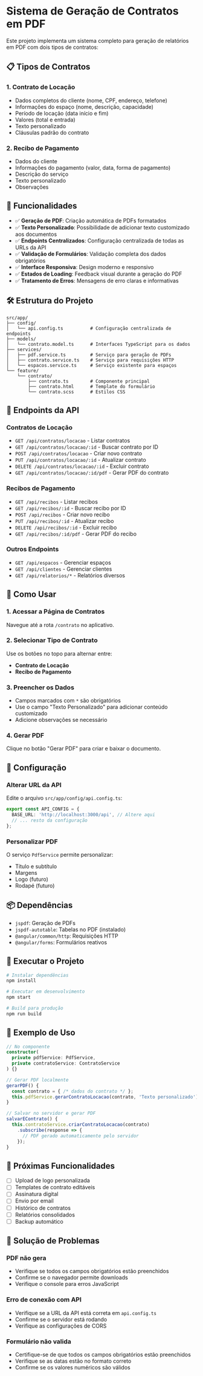 # Sistema de Geração de Contratos em PDF

Este projeto implementa um sistema completo para geração de relatórios em PDF com dois tipos de contratos:

## 📋 Tipos de Contratos

### 1. Contrato de Locação
- Dados completos do cliente (nome, CPF, endereço, telefone)
- Informações do espaço (nome, descrição, capacidade)
- Período de locação (data início e fim)
- Valores (total e entrada)
- Texto personalizado
- Cláusulas padrão do contrato

### 2. Recibo de Pagamento
- Dados do cliente
- Informações do pagamento (valor, data, forma de pagamento)
- Descrição do serviço
- Texto personalizado
- Observações

## 🚀 Funcionalidades

- ✅ **Geração de PDF**: Criação automática de PDFs formatados
- ✅ **Texto Personalizado**: Possibilidade de adicionar texto customizado aos documentos
- ✅ **Endpoints Centralizados**: Configuração centralizada de todas as URLs da API
- ✅ **Validação de Formulários**: Validação completa dos dados obrigatórios
- ✅ **Interface Responsiva**: Design moderno e responsivo
- ✅ **Estados de Loading**: Feedback visual durante a geração do PDF
- ✅ **Tratamento de Erros**: Mensagens de erro claras e informativas

## 🛠️ Estrutura do Projeto

```
src/app/
├── config/
│   └── api.config.ts          # Configuração centralizada de endpoints
├── models/
│   └── contrato.model.ts      # Interfaces TypeScript para os dados
├── services/
│   ├── pdf.service.ts         # Serviço para geração de PDFs
│   ├── contrato.service.ts    # Serviço para requisições HTTP
│   └── espacos.service.ts     # Serviço existente para espaços
└── feature/
    └── contrato/
        ├── contrato.ts        # Componente principal
        ├── contrato.html      # Template do formulário
        └── contrato.scss      # Estilos CSS
```

## 📡 Endpoints da API

### Contratos de Locação
- `GET /api/contratos/locacao` - Listar contratos
- `GET /api/contratos/locacao/:id` - Buscar contrato por ID
- `POST /api/contratos/locacao` - Criar novo contrato
- `PUT /api/contratos/locacao/:id` - Atualizar contrato
- `DELETE /api/contratos/locacao/:id` - Excluir contrato
- `GET /api/contratos/locacao/:id/pdf` - Gerar PDF do contrato

### Recibos de Pagamento
- `GET /api/recibos` - Listar recibos
- `GET /api/recibos/:id` - Buscar recibo por ID
- `POST /api/recibos` - Criar novo recibo
- `PUT /api/recibos/:id` - Atualizar recibo
- `DELETE /api/recibos/:id` - Excluir recibo
- `GET /api/recibos/:id/pdf` - Gerar PDF do recibo

### Outros Endpoints
- `GET /api/espacos` - Gerenciar espaços
- `GET /api/clientes` - Gerenciar clientes
- `GET /api/relatorios/*` - Relatórios diversos

## 🎨 Como Usar

### 1. Acessar a Página de Contratos
Navegue até a rota `/contrato` no aplicativo.

### 2. Selecionar Tipo de Contrato
Use os botões no topo para alternar entre:
- **Contrato de Locação**
- **Recibo de Pagamento**

### 3. Preencher os Dados
- Campos marcados com `*` são obrigatórios
- Use o campo "Texto Personalizado" para adicionar conteúdo customizado
- Adicione observações se necessário

### 4. Gerar PDF
Clique no botão "Gerar PDF" para criar e baixar o documento.

## 🔧 Configuração

### Alterar URL da API
Edite o arquivo `src/app/config/api.config.ts`:

```typescript
export const API_CONFIG = {
  BASE_URL: 'http://localhost:3000/api', // Altere aqui
  // ... resto da configuração
};
```

### Personalizar PDF
O serviço `PdfService` permite personalizar:
- Título e subtítulo
- Margens
- Logo (futuro)
- Rodapé (futuro)

## 📦 Dependências

- `jspdf`: Geração de PDFs
- `jspdf-autotable`: Tabelas no PDF (instalado)
- `@angular/common/http`: Requisições HTTP
- `@angular/forms`: Formulários reativos

## 🚀 Executar o Projeto

```bash
# Instalar dependências
npm install

# Executar em desenvolvimento
npm start

# Build para produção
npm run build
```

## 📝 Exemplo de Uso

```typescript
// No componente
constructor(
  private pdfService: PdfService,
  private contratoService: ContratoService
) {}

// Gerar PDF localmente
gerarPDF() {
  const contrato = { /* dados do contrato */ };
  this.pdfService.gerarContratoLocacao(contrato, 'Texto personalizado');
}

// Salvar no servidor e gerar PDF
salvarEContrato() {
  this.contratoService.criarContratoLocacao(contrato)
    .subscribe(response => {
      // PDF gerado automaticamente pelo servidor
    });
}
```

## 🔮 Próximas Funcionalidades

- [ ] Upload de logo personalizada
- [ ] Templates de contrato editáveis
- [ ] Assinatura digital
- [ ] Envio por email
- [ ] Histórico de contratos
- [ ] Relatórios consolidados
- [ ] Backup automático

## 🐛 Solução de Problemas

### PDF não gera
- Verifique se todos os campos obrigatórios estão preenchidos
- Confirme se o navegador permite downloads
- Verifique o console para erros JavaScript

### Erro de conexão com API
- Verifique se a URL da API está correta em `api.config.ts`
- Confirme se o servidor está rodando
- Verifique as configurações de CORS

### Formulário não valida
- Certifique-se de que todos os campos obrigatórios estão preenchidos
- Verifique se as datas estão no formato correto
- Confirme se os valores numéricos são válidos
